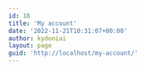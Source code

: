 ```yaml
---
id: 18
title: 'My account'
date: '2022-11-21T10:31:07+00:00'
author: kydoniai
layout: page
guid: 'http://localhost/my-account/'
---
```


<div class="woocommerce"></div>